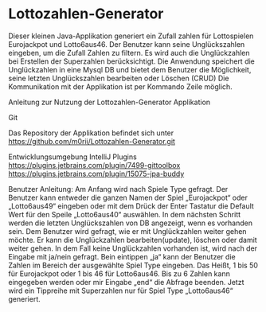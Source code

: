 # Lottozahlen-Generator
Dieser kleinen Java-Applikation generiert ein Zufall zahlen für Lottospielen Eurojackpot und Lotto6aus46. 
Der Benutzer kann seine Unglückszahlen eingeben, um die Zufall Zahlen zu filtern.
Es wird auch die Unglückzahlen bei Erstellen der Superzahlen berücksichtigt.
Die Anwendung speichert die Unglückzahlen in eine Mysql DB und bietet dem Benutzer die Möglichkeit, seine letzten Unglückszahlen bearbeiten oder Löschen (CRUD)
Die Kommunikation mit der Applikation ist per Kommando Zeile möglich.

Anleitung zur Nutzung der Lottozahlen-Generator Applikation

Git

Das Repository der Applikation befindet sich unter https://github.com/m0rii/Lottozahlen-Generator.git

Entwicklungsumgebung
IntelliJ Plugins
https://plugins.jetbrains.com/plugin/7499-gittoolbox
https://plugins.jetbrains.com/plugin/15075-jpa-buddy


Benutzer Anleitung:
Am Anfang wird nach Spiele Type gefragt. Der Benutzer kann entweder die ganzen Namen der Spiel „Eurojackpot“ oder „Lotto6aus49“ eingeben oder mit dem Drück der Enter Tastatur die Default Wert für den Speile „Lotto6aus40“ auswählen.
In dem nächsten Schritt werden die letzten Unglückszahlen von DB angezeigt, wenn es vorhanden sein.
Dem Benutzer wird gefragt, wie er mit Unglückzahlen weiter gehen möchte. Er kann die Unglückzahlen bearbeiten(update), löschen oder damit weiter gehen.
In dem Fall keine Unglückzahlen vorhanden ist, wird nach der Eingabe mit ja/nein gefragt. Bein eintippen „ja“ kann der Benutzer die Zahlen im Bereich der ausgewählte Spiel Type eingeben.
Das Heißt, 1 bis 50 für Eurojackpot oder 1 bis 46 für Lotto6aus46.
Bis zu 6 Zahlen kann eingegeben werden oder mir Eingabe „end“ die Abfrage beenden.
Jetzt wird ein Tippreihe mit Superzahlen nur für Spiel Type „Lotto6aus46“ generiert.
